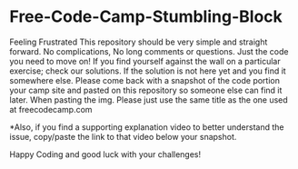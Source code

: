 # Free-Code-Camp-Stumbling-Block
Feeling Frustrated 
This repository should be very simple and straight forward. No complications, No long comments or questions. Just the code you need to move on!
If you find yourself against the wall on a particular exercise; check our solutions.
If the solution is not here yet and you find it somewhere else. Please come back with a snapshot of the code portion your camp site and pasted on this repository so someone else can find it later.
When pasting the img. Please just use the same title as the one used at freecodecamp.com

*Also, if you find a supporting explanation video to better understand the issue, copy/paste the link to that video below your snapshot.

Happy Coding and good luck with your challenges!

